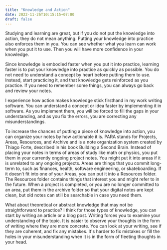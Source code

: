 ```yaml
---
title: "Knowledge and Action"
date: 2022-11-26T10:15:15+07:00
draft: false
---
```


Studying and learning are great, but if you do not put the knowledge into action, they do not mean anything. Putting your knowledge into practice also enforces them in you. You can see whether what you learn can work when you put it to use. Then you will have more confidence in your knowledge.

Since knowledge is embodied faster when you put it into practice, learning faster is to put your knowledge into practice as quickly as possible. You do not need to understand a concept by heart before putting them to use. Instead, start practicing it, and that knowledge gets reinforced as you practice. If you need to remember some things, you can always go back and review your notes.

I experience how action makes knowledge stick firsthand in my work writing software. You can understand a concept or idea faster by implementing it in software. As you implement them, you will be forced to fill the gaps in your understanding, and as you fix the errors, you are correcting any misunderstandings.

To increase the chances of putting a piece of knowledge into action, you can organize your notes by how actionable it is. PARA stands for Projects, Areas, Resources, and Archive and is a note organization system created by Thiago Forte, described in his book Building a Second Brain. Instead of placing your notes in terms of areas of study like math or physics, you put them in your currently ongoing project notes. You might put it into areas if it is unrelated to any ongoing projects. Areas are things that you commit long-term to, such as finances, health, software engineering, or skateboarding. If it doesn’t fit into one of your Areas, you can put it into a Resources folder. The Resources folder contains things that interest you and might refer to in the future. When a project is completed, or you are no longer committed to an area, put them in the archive folder so that your digital notes are kept clean, but old notes can still be searchable in case you need them.

What about theoretical or abstract knowledge that may not be straightforward to practice? I think for those types of knowledge, you can start by writing an article or a blog post. Writing forces you to examine your understanding of the topic. It is easier to observe your thoughts in the form of writing where they are more concrete. You can look at your writing, see if they are coherent, and fix any mistakes. It's harder to fix mistakes or fill the holes in your misunderstanding when it is in the form of fleeting thoughts in your head.